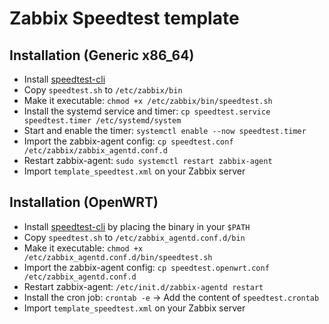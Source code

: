 # Zabbix Speedtest template

## Installation (Generic x86_64)

- Install [speedtest-cli](https://www.speedtest.net/apps/cli)
- Copy `speedtest.sh` to `/etc/zabbix/bin`
- Make it executable: `chmod +x /etc/zabbix/bin/speedtest.sh`
- Install the systemd service and timer: `cp speedtest.service speedtest.timer /etc/systemd/system`
- Start and enable the timer: `systemctl enable --now speedtest.timer`
- Import the zabbix-agent config: `cp speedtest.conf /etc/zabbix/zabbix_agentd.conf.d`
- Restart zabbix-agent: `sudo systemctl restart zabbix-agent`
- Import `template_speedtest.xml` on your Zabbix server

## Installation (OpenWRT)

- Install [speedtest-cli](https://www.speedtest.net/apps/cli) by placing the binary in your `$PATH`
- Copy `speedtest.sh` to `/etc/zabbix_agentd.conf.d/bin`
- Make it executable: `chmod +x /etc/zabbix_agentd.conf.d/bin/speedtest.sh`
- Import the zabbix-agent config: `cp speedtest.openwrt.conf /etc/zabbix_agentd.conf.d`
- Restart zabbix-agent: `/etc/init.d/zabbix-agentd restart`
- Install the cron job: `crontab -e` -> Add the content of `speedtest.crontab`
- Import `template_speedtest.xml` on your Zabbix server
